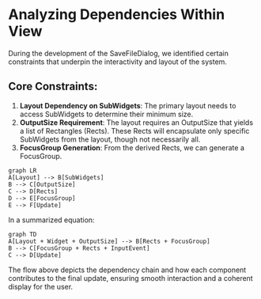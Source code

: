 # Analyzing Dependencies Within View

During the development of the SaveFileDialog, we identified certain constraints that underpin the interactivity and layout of the system.

## Core Constraints:

1. **Layout Dependency on SubWidgets**: The primary layout needs to access SubWidgets to determine their minimum size.
2. **OutputSize Requirement**: The layout requires an OutputSize that yields a list of Rectangles (Rects). These Rects will encapsulate only specific SubWidgets from the layout, though not necessarily all.
3. **FocusGroup Generation**: From the derived Rects, we can generate a FocusGroup.

```mermaid
graph LR
A[Layout] --> B[SubWidgets]
B --> C[OutputSize]
C --> D[Rects]
D --> E[FocusGroup]
E --> F[Update]
```

In a summarized equation:

```mermaid
graph TD
A[Layout + Widget + OutputSize] --> B[Rects + FocusGroup]
B --> C[FocusGroup + Rects + InputEvent]
C --> D[Update]
```

The flow above depicts the dependency chain and how each component contributes to the final update, ensuring smooth interaction and a coherent display for the user.